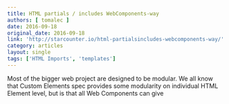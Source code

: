```yaml
---
title: HTML partials / includes WebComponents-way
authors: [ tomalec ]
date: 2016-09-18
original_date: 2016-09-18
link: 'http://starcounter.io/html-partialsincludes-webcomponents-way/'
category: articles
layout: single
tags: ['HTML Imports', 'templates']
---
```


<p>Most of the bigger web project are designed to be modular. We all know that Custom Elements spec provides some modularity on individual HTML Element level, but is that all Web Components can give</p>